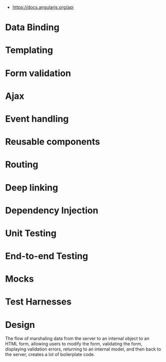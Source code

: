 - https://docs.angularjs.org/api

# Data Binding

# Templating

# Form validation

# Ajax

# Event handling

# Reusable components

# Routing

# Deep linking

# Dependency Injection

# Unit Testing

# End-to-end Testing

# Mocks

# Test Harnesses

# Design
The flow of marshaling data from the server to an internal object to an HTML form, allowing users to modify the form, validating the form, displaying validation errors, returning to an internal model, and then back to the server, creates a lot of boilerplate code.
